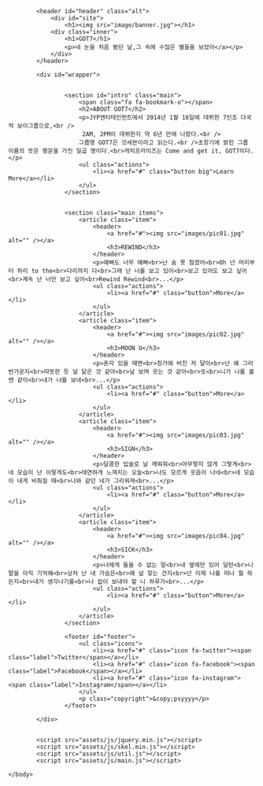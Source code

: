 <!DOCTYPE HTML>
<html>
	<head>
		<title>For GOT7</title>
		<meta charset="utf-8" />
		<meta name="viewport" content="width=device-width, initial-scale=1" />
		<link rel="stylesheet" href="assets/css/main.css" />
	</head>
	<body>

		
			<header id="header" class="alt">
				<div id="site">
					<h1><img src="image/banner.jpg"></h1>
				<div class="inner">
					<h1>GOT7</h1>
					<p>네 눈을 처음 봤던 날,그 속에 수많은 별들을 보았어</a></p>
				</div>
			</header>

			<div id="wrapper">

				
					<section id="intro" class="main">
						<span class="fa fa-bookmark-o"></span>
						<h2>ABOUT GOT7</h2>
						<p>JYP엔터테인먼트에서 2014년 1월 16일에 데뷔한 7인조 다국적 보이그룹으로,<br />
						 2AM, 2PM이 데뷔한지 약 6년 만에 나왔다.<br />
						그룹명 GOT7은 갓세븐이라고 읽는다.<br />초창기에 밝힌 그룹 이름의 뜻은 행운을 가진 일곱 명이다.<br>캐치프라이즈는 Come and get it, GOT7이다.</p>
						<ul class="actions">
							<li><a href="#" class="button big">Learn More</a></li>
						</ul>
					</section>

				
					<section class="main items">
						<article class="item">
							<header>
								<a href="#"><img src="images/pic01.jpg" alt="" /></a>
								<h3>REWIND</h3>
							</header>
							<p>예뻐도 너무 예뻐<br>난 숨 못 참겠어<br>Oh 넌 머리부터 허리 to the<br>다리까지 다<br>그래 난 너를 보고 있어<br>보고 있어도 보고 싶어<br>계속 난 너만 보고 싶어<br>Rewind Rewind<br>...</p>
							<ul class="actions">
								<li><a href="#" class="button">More</a></li>
							</ul>
						</article>
						<article class="item">
							<header>
								<a href="#"><img src="images/pic02.jpg" alt="" /></a>
								<h3>MOON U</h3>
							</header>
							<p>혼자 있을 때면<br>창가에 비친 저 달이<br>난 왜 그리 반가운지<br>따뜻한 듯 널 닮은 것 같아<br>날 보며 웃는 것 같아<br>또<br>니가 나를 볼 땐 같이<br>내가 너를 보네<br>...</p>
							<ul class="actions">
								<li><a href="#" class="button">More</a></li>
							</ul>
						</article>
						<article class="item">
							<header>
								<a href="#"><img src="images/pic03.jpg" alt="" /></a>
								<h3>SIGN</h3>
							</header>
							<p>달콤한 입술로 날 깨워줘<br>아무렇지 않게 그렇게<br>네 모습이 난 이렇게도<br>태연하게 느껴지는 오늘<br>나도 모르게 웃음이 나네<br>네 모습이 내게 비춰질 때<br>나와 같던 네가 그리워져<br>...</p>
							<ul class="actions">
								<li><a href="#" class="button">More</a></li>
							</ul>
						</article>
						<article class="item">
							<header>
								<a href="#"><img src="images/pic04.jpg" alt="" /></a>
								<h3>SICK</h3>
							</header>
							<p>너에게 들을 수 없는 말<br>내 옆에만 있어 달란<br>니 말을 아직 기억해<br>상처 난 내 가슴은<br>왜 널 찾는 건지<br>넌 이제 나를 떠나 뭘 하든지<br>내가 생각나기를<br>나 없이 보내야 할 니 하루가<br>...</p>
							<ul class="actions">
								<li><a href="#" class="button">More</a></li>
							</ul>
						</article>
					</section>

					<footer id="footer">
						<ul class="icons">
							<li><a href="#" class="icon fa-twitter"><span class="label">Twitter</span></a></li>
							<li><a href="#" class="icon fa-facebook"><span class="label">Facebook</span></a></li>
							<li><a href="#" class="icon fa-instagram"><span class="label">Instagram</span></a></li>
						</ul>
						<p class="copyright">&copy;psyyyy</p>
					</footer>

			</div>

		
			<script src="assets/js/jquery.min.js"></script>
			<script src="assets/js/skel.min.js"></script>
			<script src="assets/js/util.js"></script>
			<script src="assets/js/main.js"></script>

	</body>
</html>
